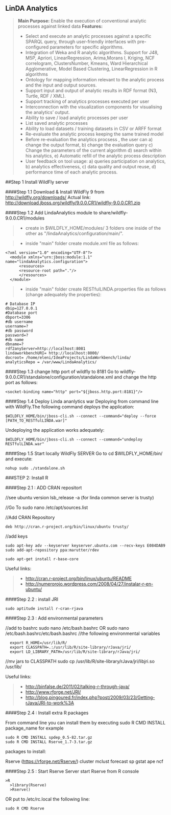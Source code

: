 ## LinDA Analytics

> **Main Purpose:**
Enable the execution of conventional analytic processes against linked data
> **Features:**
> - Select and execute an analytic processes against a specific SPARQL query, through user-friendly interfaces with pre-configured parameters for specific algorithms.
> - Integration of Weka and R analytic algorithms. Support for J48, M5P, Apriori, LinearRegression, Arima,Morans I, Kriging, NCF correlogram, ClustersNumber, Kmeans, Ward Hierarchical Agglomerative, Model Based Clustering, LinearRegression in R algorithms
> - Ontology for mapping information relevant to the analytic process and the input and output sources.
> - Support input and output of analytic results in RDF format (N3, Turtle, RDF / XML).
> - Support tracking of analytics processes executed per user 
> - Interconnection with the visualization components for visualising the analytics’ output.
> - Ability to save / load analytic processes per user
> - List saved analytic processes
> - Ability to load datasets / training datasets in CSV or ARFF format
> - Re-evaluate the analytic process keeping the same trained model 
> - Before re-evaluation the analytics procsess , the user can a) change the output format, b) change the evaluation query c) Change the parameters of the current algorithm d) search within his analytics, e) Automatic refill of the analytic process description
> - User feedback on tool usage: a) queries participation on analytics, b) analytics effectiveness, c) data quality and output reuse, d) performance time  of each analytic process.


##Step 1 Install  WildFly server 

####Step 1.1 Download & Install WildFly 9 from 
http://wildfly.org/downloads/
Actual link:
http://download.jboss.org/wildfly/9.0.0.CR1/wildfly-9.0.0.CR1.zip

####Step 1.2 Add LindaAnalytics module to share/wildfly-9.0.0.CR1/modules
> - create in $WILDFLY_HOME/modules/ 3 folders one inside of the other as  "/lindaAnalytics/configuration/main/".

> - inside "main" folder create module.xml file as follows:
```
<?xml version="1.0" encoding="UTF-8"?>  
  <module xmlns="urn:jboss:module:1.1" name="lindaAnalytics.configuration">  
      <resources>  
	  <resource-root path="."/>  
      </resources>  
  </module>  
```  
> - inside "main" folder create RESTfulLINDA.properties file as follows (change adequately the properties):
```
# Database IP
dbip=127.0.0.1
#Database port
dbport=3306
#db username
username=?
#db password
password=?
#db name
dbname=?
rdf2anyServer=http://localhost:8081
lindaworkbenchURI= http://localhost:8000/
docroot= /home/eleni/IdeaProjects/LindaWorkbench/linda/
analyticsRepo = /var/www/LindaAnalytics/
```

####Step 1.3 change http port of wildfly to 8181
Go to wildfly-9.0.0.CR1/standalone/configuration/standalone.xml and change the http port as follows:
```
<socket-binding name="http" port="${jboss.http.port:8181}"/>
```

####Step 1.4 Deploy Linda ananlytics war 
Deploying from command line with WildFly.The following command deploys the application:
```
$WILDFLY_HOME/bin/jboss-cli.sh --connect --command="deploy --force [PATH_TO_RESTfulLINDA.war]"
```
Undeploying the application works adequately:
```
$WILDFLY_HOME/bin/jboss-cli.sh --connect --command="undeploy RESTfulLINDA.war"
```


####Step 1.5 Start locally WildFly SERVER
Go to   cd $WILDFLY_HOME/bin/ and execute:
```
nohup sudo ./standalone.sh 
```


###STEP 2: Install R

####Step 2.1 : ADD CRAN repositort

//see ubuntu version
lsb_release -a
(for linda common server is trusty)

//Go To
sudo nano /etc/apt/sources.list 

//Add CRAN Repository
```
deb http://cran.r-project.org/bin/linux/ubuntu trusty/
```

//add keys
```
sudo apt-key adv --keyserver keyserver.ubuntu.com --recv-keys E084DAB9
sudo add-apt-repository ppa:marutter/rdev
```
```
sudo apt-get install r-base-core
```
Useful links: 
> - http://cran.r-project.org/bin/linux/ubuntu/README
> - http://numerorojo.wordpress.com/2008/04/27/instalar-r-en-ubuntu/


####Step 2.2 : install JRI
```
sudo aptitude install r-cran-rjava
```
####Step 2.3 : Add environmental parameters

//add to bashrc
sudo nano /etc/bash.bashrc OR sudo nano /etc/bash.bashrc/etc/bash.bashrc
//the following environmental variables
```
  export R_HOME=/usr/lib/R/
  export CLASSPATH=.:/usr/lib/R/site-library/rJava/jri/
  export LD_LIBRARY_PATH=/usr/lib/R/site-library/rJava/jri/
```

//mv jars to CLASSPATH
  sudo cp /usr/lib/R/site-library/rJava/jri/libjri.so  /usr/lib/

Useful links: 
> - http://binfalse.de/2011/02/talking-r-through-java/
> - http://www.rforge.net/JRI/
> - http://blog.pingoured.fr/index.php?post/2009/03/23/Getting-rJava/JRI-to-work%3A


####Step 2.4 : Install extra R packages

From command line you can install them by executing sudo R CMD INSTALL package_name 
for example
```
sudo R CMD INSTALL spdep_0.5-82.tar.gz 
sudo R CMD INSTALL Rserve_1.7-3.tar.gz
```

packages to install:

Rserve  (https://rforge.net/Rserve/)
cluster
mclust
forecast
sp
gstat
ape
ncf


####Step 2.5 : Start Rserve Server
start Rserve from R console
```
>R
  >library(Rserve)
  >Rserve()
``` 
  
OR put  to  /etc/rc.local the following line:
```
sudo R CMD Rserve
```
